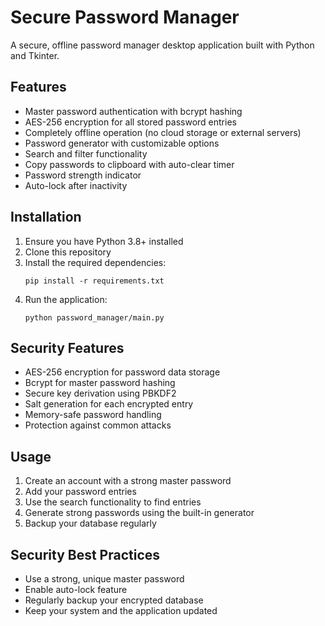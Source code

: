 # Secure Password Manager

A secure, offline password manager desktop application built with Python and Tkinter.

## Features

- Master password authentication with bcrypt hashing
- AES-256 encryption for all stored password entries
- Completely offline operation (no cloud storage or external servers)
- Password generator with customizable options
- Search and filter functionality
- Copy passwords to clipboard with auto-clear timer
- Password strength indicator
- Auto-lock after inactivity

## Installation

1. Ensure you have Python 3.8+ installed
2. Clone this repository
3. Install the required dependencies:
   ```
   pip install -r requirements.txt
   ```
4. Run the application:
   ```
   python password_manager/main.py
   ```

## Security Features

- AES-256 encryption for password data storage
- Bcrypt for master password hashing
- Secure key derivation using PBKDF2
- Salt generation for each encrypted entry
- Memory-safe password handling
- Protection against common attacks

## Usage

1. Create an account with a strong master password
2. Add your password entries
3. Use the search functionality to find entries
4. Generate strong passwords using the built-in generator
5. Backup your database regularly

## Security Best Practices

- Use a strong, unique master password
- Enable auto-lock feature
- Regularly backup your encrypted database
- Keep your system and the application updated
